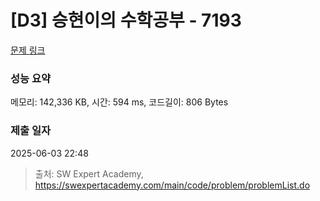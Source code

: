 # [D3] 승현이의 수학공부 - 7193 

[문제 링크](https://swexpertacademy.com/main/code/problem/problemDetail.do?contestProbId=AWksRkI6AR0DFAVE) 

### 성능 요약

메모리: 142,336 KB, 시간: 594 ms, 코드길이: 806 Bytes

### 제출 일자

2025-06-03 22:48



> 출처: SW Expert Academy, https://swexpertacademy.com/main/code/problem/problemList.do